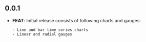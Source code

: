 ## 0.0.1

- **FEAT**: Initial release consists of following charts and gauges:

      - Line and bar time series charts
      - Linear and radial gauges